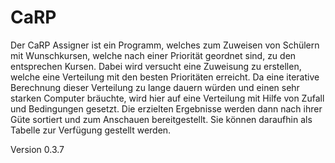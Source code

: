 # CaRP

Der CaRP Assigner ist ein Programm, welches zum Zuweisen von Schülern mit Wunschkursen, welche nach einer Priorität geordnet sind, zu den entsprechen Kursen. Dabei wird versucht eine Zuweisung zu erstellen, welche eine Verteilung mit den besten Prioritäten erreicht. Da eine iterative Berechnung dieser Verteilung zu lange dauern würden und einen sehr starken Computer bräuchte, wird hier auf eine Verteilung mit Hilfe von Zufall und Bedingungen gesetzt. Die erzielten Ergebnisse werden dann nach ihrer Güte sortiert und zum Anschauen bereitgestellt. Sie können daraufhin als Tabelle zur Verfügung gestellt werden.

Version 0.3.7

